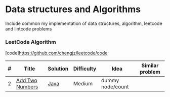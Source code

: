 Data structures and Algorithms
========
Include common my implementation of data structures, algorithm, leetcode and lintcode problems
### LeetCode Algorithm

[code]https://github.com/chengjz/leetcode/code

| # | Title | Solution | Difficulty |Idea |Similar problem
|---| ----- | -------- | ---------- |---- |---------------
|2|[Add Two Numbers](https://leetcode.com/problems/add-two-numbers/description/)|[Java](https://github.com/chengjz/leetcode/code/5f073a79ad700b5ea7ca259d0b9f8b3bf9061173)|Medium|dummy node/count|
